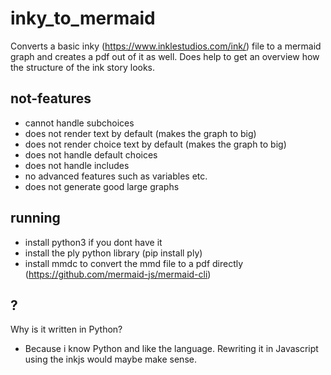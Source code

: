 # inky_to_mermaid

Converts a basic inky (https://www.inklestudios.com/ink/) file to a mermaid graph and creates a pdf out of it as well. Does help to get an overview how the structure of the ink story looks.

## not-features

- cannot handle subchoices
- does not render text by default (makes the graph to big)
- does not render choice text by default (makes the graph to big)
- does not handle default choices
- does not handle includes
- no advanced features such as variables etc.
- does not generate good large graphs

## running

- install python3 if you dont have it
- install the ply python library (pip install ply)
- install mmdc to convert the mmd file to a pdf directly (https://github.com/mermaid-js/mermaid-cli)

## ?

Why is it written in Python?
- Because i know Python and like the language. Rewriting it in Javascript using the inkjs would maybe make sense.

